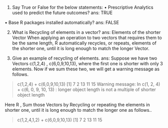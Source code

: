 1. Say True or False for the below statements: 
• Prescriptive Analytics used to predict the future outcomes?
ans: TRUE
								
• Base R packages installed automatically? 
ans: FALSE 

2.  What is Recycling of elements   in a vector? 
ans: Elements of the shorter Vector When applying an operation to two vectors that requires them to be the same length, R automatically recycles, or repeats, elements of the shorter one, until it is long enough to match the longer Vector.

3. Give an example of recycling of elements.
ans: Suppose we have two Vectors c(1,2,4) , c(6,0,9,10,13), where the first one is shorter with only 3 elements. Now if we sum these two, we will get a warning message as follows.
> c(1,2,4) + c(6,0,9,10,13)
[1]  7  2 13 11 15
Warning message:
In c(1, 2, 4) + c(6, 0, 9, 10, 13) :  longer object length is not a multiple of shorter object length

Here R , Sum those Vectors by Recycling or repeating the elements in shorter one, until it is long enough to match the longer one as follows..

> c(1,2,4,1,2) + c(6,0,9,10,13)
[1]  7  2 13 11 15

